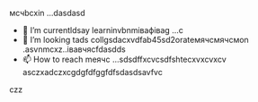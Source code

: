 мсчbcxin ...dasdasd
- 🌱 I’m currentldsay learninvbnmівафіваg ...с
- 💞️ I’m looking tads collgsdacxvdfab45sd2orateмячсмячсмon .asvnmcxz..івавчясfdasdds
- 📫 How to reach meячс ...sdsdffxcvcsdfshtecxvxcvxcv
asczxadczxcgdgfdfggfdfsdasdsavfvc
<!---asdgfdcvasdasxv
kusniro921/kusniro921 is a ✨ special ✨ repository because its `README.md` (this file) appears on your GitHub profile.
You can click the Preview link to take a look at your changes.
--->
czz

